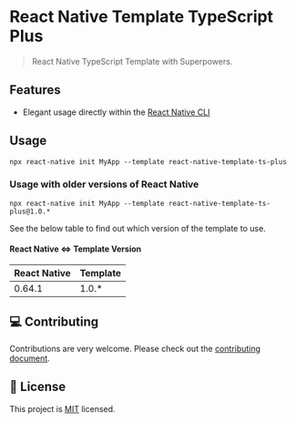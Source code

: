 # React Native Template TypeScript Plus

> React Native TypeScript Template with Superpowers.

## Features

- Elegant usage directly within the [React Native CLI](https://github.com/react-native-community/cli)

## Usage

`npx react-native init MyApp --template react-native-template-ts-plus`

### Usage with older versions of React Native

`npx react-native init MyApp --template react-native-template-ts-plus@1.0.*`

See the below table to find out which version of the template to use.

#### React Native <=> Template Version

| React Native | Template |
| ------------ | -------- |
| 0.64.1       | 1.0.\*   |

## :computer: Contributing

Contributions are very welcome. Please check out the [contributing document](CONTRIBUTING.md).

## :bookmark: License

This project is [MIT](LICENSE) licensed.
